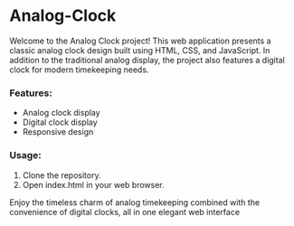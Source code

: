 # Analog-Clock

Welcome to the Analog Clock project! This web application presents a classic analog clock design built using HTML, CSS, and JavaScript. In addition to the traditional analog display, the project also features a digital clock for modern timekeeping needs.

### Features:
- Analog clock display
- Digital clock display
- Responsive design

### Usage:
1. Clone the repository.
2. Open index.html in your web browser.

Enjoy the timeless charm of analog timekeeping combined with the convenience of digital clocks, all in one elegant web interface
